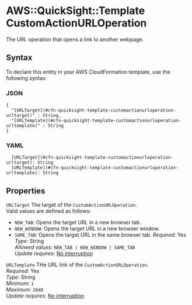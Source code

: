 # AWS::QuickSight::Template CustomActionURLOperation<a name="aws-properties-quicksight-template-customactionurloperation"></a>

The URL operation that opens a link to another webpage\.

## Syntax<a name="aws-properties-quicksight-template-customactionurloperation-syntax"></a>

To declare this entity in your AWS CloudFormation template, use the following syntax:

### JSON<a name="aws-properties-quicksight-template-customactionurloperation-syntax.json"></a>

```
{
  "[URLTarget](#cfn-quicksight-template-customactionurloperation-urltarget)" : String,
  "[URLTemplate](#cfn-quicksight-template-customactionurloperation-urltemplate)" : String
}
```

### YAML<a name="aws-properties-quicksight-template-customactionurloperation-syntax.yaml"></a>

```
  [URLTarget](#cfn-quicksight-template-customactionurloperation-urltarget): String
  [URLTemplate](#cfn-quicksight-template-customactionurloperation-urltemplate): String
```

## Properties<a name="aws-properties-quicksight-template-customactionurloperation-properties"></a>

`URLTarget`  <a name="cfn-quicksight-template-customactionurloperation-urltarget"></a>
The target of the `CustomActionURLOperation`\.  
Valid values are defined as follows:  
+  `NEW_TAB`: Opens the target URL in a new browser tab\.
+  `NEW_WINDOW`: Opens the target URL in a new browser window\.
+  `SAME_TAB`: Opens the target URL in the same browser tab\.
*Required*: Yes  
*Type*: String  
*Allowed values*: `NEW_TAB | NEW_WINDOW | SAME_TAB`  
*Update requires*: [No interruption](https://docs.aws.amazon.com/AWSCloudFormation/latest/UserGuide/using-cfn-updating-stacks-update-behaviors.html#update-no-interrupt)

`URLTemplate`  <a name="cfn-quicksight-template-customactionurloperation-urltemplate"></a>
THe URL link of the `CustomActionURLOperation`\.  
*Required*: Yes  
*Type*: String  
*Minimum*: `1`  
*Maximum*: `2048`  
*Update requires*: [No interruption](https://docs.aws.amazon.com/AWSCloudFormation/latest/UserGuide/using-cfn-updating-stacks-update-behaviors.html#update-no-interrupt)